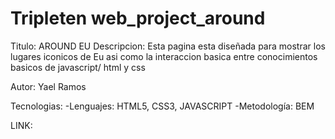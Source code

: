 # Tripleten web_project_around

Titulo: AROUND EU
Descripcion:
Esta pagina esta diseñada para mostrar los lugares iconicos de Eu asi como la interaccion basica entre conocimientos basicos de javascript/ html y css

Autor: Yael Ramos

Tecnologias:
-Lenguajes: HTML5, CSS3, JAVASCRIPT
-Metodología: BEM

LINK:
